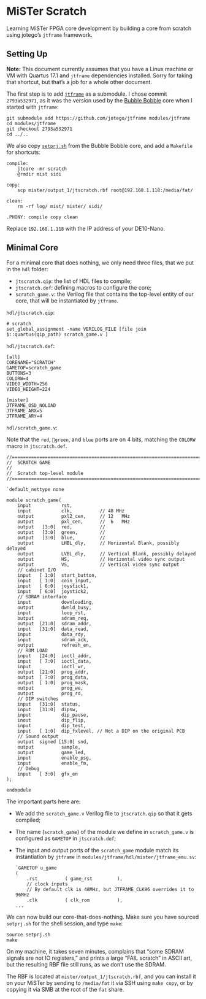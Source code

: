 # MiSTer Scratch

Learning MiSTer FPGA core development by building a core from scratch using jotego’s `jtframe` framework.

## Setting Up

**Note:** This document currently assumes that you have a Linux machine or VM with Quartus 17.1 and `jtframe` dependencies installed. Sorry for taking that shortcut, but that’s a job for a whole other document.

The first step is to add [`jtframe`][jtframe] as a submodule. I chose commit `2793a532971`, as it was the version used by the [Bubble Bobble][jtbubl] core when I started with `jtframe`:

```
git submodule add https://github.com/jotego/jtframe modules/jtframe
cd modules/jtframe
git checkout 2793a532971
cd ../..
```

We also copy [`setprj.sh`][setprj] from the Bubble Bobble core, and add a `Makefile` for shortcuts:

```
compile:
	jtcore -mr scratch
	@rmdir mist sidi

copy:
	scp mister/output_1/jtscratch.rbf root@192.168.1.118:/media/fat/

clean:
	rm -rf log/ mist/ mister/ sidi/

.PHONY: compile copy clean
```

Replace `192.168.1.118` with the IP address of your DE10-Nano.

[jtframe]: https://github.com/jotego/jtframe
[jtbubl]: https://github.com/jotego/jtbubl
[setprj]: https://github.com/jotego/jtbubl/blob/420e631825f0bcd64ad48f8357c50185aa756f9c/setprj.sh

## Minimal Core

For a minimal core that does nothing, we only need three files, that we put in the `hdl` folder:

* `jtscratch.qip`: the list of HDL files to compile;
* `jtscratch.def`: defining macros to configure the core;
* `scratch_game.v`: the Verilog file that contains the top-level entity of our core, that will be instantiated by `jtframe`.

`hdl/jtscratch.qip`:

```
# scratch
set_global_assignment -name VERILOG_FILE [file join $::quartus(qip_path) scratch_game.v ]
```

`hdl/jtscratch.def`:

```
[all]
CORENAME="SCRATCH"
GAMETOP=scratch_game
BUTTONS=3
COLORW=4
VIDEO_WIDTH=256
VIDEO_HEIGHT=224

[mister]
JTFRAME_OSD_NOLOAD
JTFRAME_ARX=5
JTFRAME_ARY=4
```

`hdl/scratch_game.v`:

Note that the `red`, `green`, and `blue` ports are on 4 bits, matching the `COLORW` macro in `jtscratch.def`.

```
//================================================================================
//  SCRATCH GAME
//
//  Scratch top-level module
//================================================================================

`default_nettype none

module scratch_game(
	input           rst,
	input           clk,          // 48 MHz
	output          pxl2_cen,     // 12   MHz
	output          pxl_cen,      //  6   MHz
	output   [3:0]  red,          // 
	output   [3:0]  green,        // 
	output   [3:0]  blue,         // 
	output          LHBL_dly,     // Horizontal Blank, possibly delayed
	output          LVBL_dly,     // Vertical Blank, possibly delayed
	output          HS,           // Horizontal video sync output
	output          VS,           // Vertical video sync output
	// cabinet I/O
	input   [ 1:0]  start_button,
	input   [ 1:0]  coin_input,
	input   [ 6:0]  joystick1,
	input   [ 6:0]  joystick2,
	// SDRAM interface
	input           downloading,
	output          dwnld_busy,
	input           loop_rst,
	output          sdram_req,
	output  [21:0]  sdram_addr,
	input   [31:0]  data_read,
	input           data_rdy,
	input           sdram_ack,
	output          refresh_en,
	// ROM LOAD
	input   [24:0]  ioctl_addr,
	input   [ 7:0]  ioctl_data,
	input           ioctl_wr,
	output  [21:0]  prog_addr,
	output  [ 7:0]  prog_data,
	output  [ 1:0]  prog_mask,
	output          prog_we,
	output          prog_rd,
	// DIP switches
	input   [31:0]  status,
	input   [31:0]  dipsw,
	input           dip_pause,
	inout           dip_flip,
	input           dip_test,
	input   [ 1:0]  dip_fxlevel, // Not a DIP on the original PCB
	// Sound output
	output  signed [15:0] snd,
	output          sample,
	output          game_led,
	input           enable_psg,
	input           enable_fm,
	// Debug
	input   [ 3:0]  gfx_en
);

endmodule
```

The important parts here are:

* We add the `scratch_game.v` Verilog file to `jtscratch.qip` so that it gets compiled;
* The name (`scratch_game`) of the module we define in `scratch_game.v` is configured as `GAMETOP` in `jtscratch.def`;
* The input and output ports of the `scratch_game` module match its instantiation by `jtframe` in `modules/jtframe/hdl/mister/jtframe_emu.sv`:

	```
	`GAMETOP u_game
	(
		.rst          ( game_rst         ),
		// clock inputs
		// By default clk is 48MHz, but JTFRAME_CLK96 overrides it to 96MHz
		.clk          ( clk_rom          ),
	...
	```

We can now build our core-that-does-nothing. Make sure you have sourced `setprj.sh` for the shell session, and type `make`:

```
source setprj.sh
make
```

On my machine, it takes seven minutes, complains that “some SDRAM signals are not IO registers,” and prints a large “FAIL scratch” in ASCII art, but the resulting RBF file still runs, as we don’t use the SDRAM.

The RBF is located at `mister/output_1/jtscratch.rbf`, and you can install it on your MiSTer by sending to `/media/fat` it via SSH using `make copy`, or by copying it via SMB at the root of the `fat` share.
